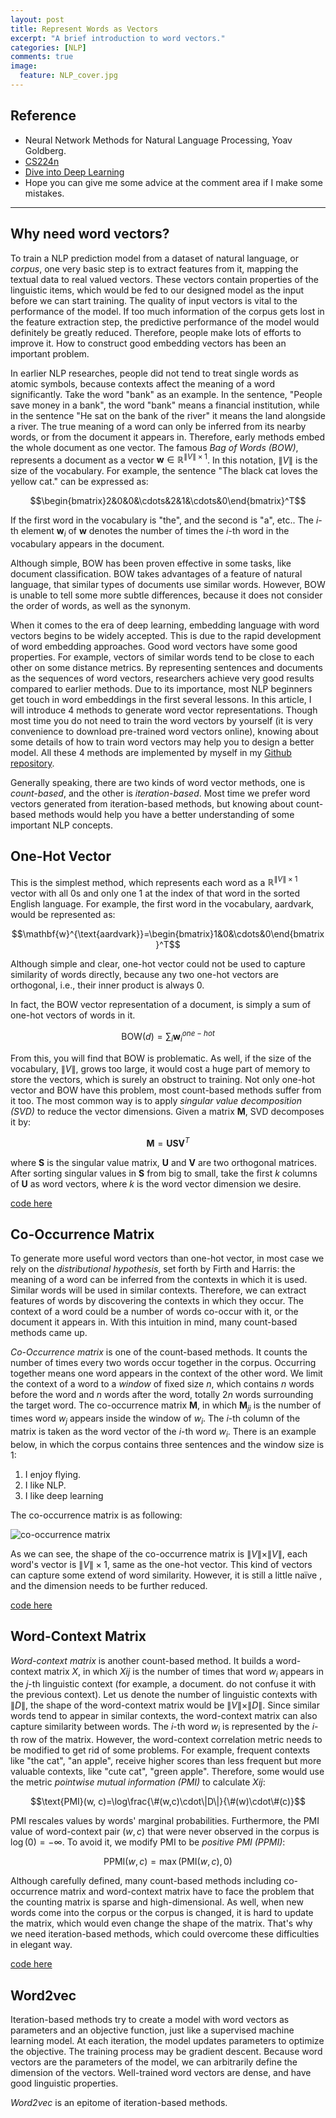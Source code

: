 ```yaml
---
layout: post
title: Represent Words as Vectors
excerpt: "A brief introduction to word vectors."
categories: [NLP]
comments: true
image:
  feature: NLP_cover.jpg
---
```


## Reference

 - Neural Network Methods for Natural Language Processing, Yoav Goldberg.
 - [CS224n](https://web.stanford.edu/class/cs224n/ )
 - [Dive into Deep Learning](<https://www.d2l.ai/>)
 - Hope you can give me some advice at the comment area if I make some mistakes.



---

## Why need word vectors?

To train a NLP prediction model from a dataset of natural language, or *corpus*, one very basic step is to extract features from it, mapping the textual data to real valued vectors. These vectors contain properties of the linguistic items, which would be fed to our designed model as the input before we can start training. The quality of input vectors is vital to the performance of the model. If too much information of the corpus gets lost in the feature extraction step, the predictive performance of the model would definitely be greatly reduced. Therefore, people make lots of efforts to improve it. How to construct good embedding vectors has been an important problem.

In earlier NLP researches, people did not tend to  treat single words as atomic symbols, because contexts affect the meaning of a word significantly. Take the word "bank" as an example. In the sentence, "People save money in a bank", the word "bank" means a financial institution, while in the sentence "He sat on the bank of the river" it means the land alongside a river. The true meaning of a word can only be inferred from its nearby words, or from the document it appears in. Therefore, early methods embed the whole document as one vector. The famous *Bag of Words (BOW)*, represents a document as a vector $\mathbf{w}\in\mathbb{R}^{\|V\|\times 1}$. In this notation, $\|V\|$ is the size of the vocabulary. For example, the sentence "The black cat loves the yellow cat." can be expressed as:

$$\begin{bmatrix}2&0&0&\cdots&2&1&\cdots&0\end{bmatrix}^T$$

If the first word in the vocabulary is "the", and the second is "a", etc.. The *i*-th element $\mathbf{w}_i$ of $\mathbf{w}$ denotes the number of times the *i*-th word in the vocabulary appears in the document.

Although simple, BOW has been proven effective in some tasks, like document classification. BOW takes advantages of a feature of natural language, that similar types of documents use similar words. However, BOW is unable to tell some more subtle differences, because it does not consider the order of words, as well as the synonym.

When it comes to the era of deep learning, embedding language with word vectors begins to be widely accepted. This is due to the rapid development of word embedding approaches. Good word vectors have some good properties. For example, vectors of similar words tend to be close to each other on some distance metrics. By representing sentences and documents as the sequences of word vectors, researchers achieve very good results compared to earlier methods. Due to its importance, most NLP beginners get touch in word embeddings in the first several lessons. In this article, I will introduce 4 methods to generate word vector representations. Though most time you do not need to train the word vectors by yourself (it is very convenience to download pre-trained word vectors online), knowing about some details of how to train word vectors may help you to design a better model. All these 4 methods are implemented by myself in my [Github repository](<https://github.com/two2er/ml-toys>).

Generally speaking, there are two kinds of word vector methods, one is *count-based*, and the other is *iteration-based*. Most time we prefer word vectors generated from iteration-based methods, but knowing about count-based methods would help you have a better understanding of some important NLP concepts.

## One-Hot Vector

This is the simplest method, which represents each word as  a $\mathbb{R}^{\|V\|\times 1}$ vector with all 0s and only one 1 at the index of that word in the sorted English language. For example, the first word in the vocabulary, aardvark, would be represented as:

$$\mathbf{w}^{\text{aardvark}}=\begin{bmatrix}1&0&\cdots&0\end{bmatrix}^T$$

Although simple and clear, one-hot vector could not be used to capture similarity of words directly, because any two one-hot vectors are orthogonal, i.e., their inner product is always 0.

In fact, the BOW vector representation of a document, is simply a sum of one-hot vectors of words in it.

$$\text{BOW}(d)=\sum_i \mathbf{w}_i^{one-hot}$$

From this, you will find that BOW is problematic. As well, if the size of the vocabulary, $\|V\|$, grows too large, it would cost a huge part of memory to store the vectors, which is surely an obstruct to training. Not only one-hot vector and BOW have this problem, most count-based methods suffer from it too. The most common way is to apply *singular value decomposition (SVD)* to reduce the vector dimensions. Given a matrix $\mathbf{M}$, SVD decomposes it by:

$$\mathbf{M}=\mathbf{USV}^T$$

where $\mathbf{S}$ is the singular value matrix, $\mathbf{U}$ and $\mathbf{V}$ are two orthogonal matrices. After sorting singular values in $\mathbf{S}$ from big to small, take the first $k$ columns of $\mathbf{U}$ as word vectors, where $k$ is the word vector dimension we desire.

[code here](<https://github.com/two2er/ml-toys/blob/master/NLP/word_vectors/one_hot.py>)

## Co-Occurrence Matrix

To generate more useful word vectors than one-hot vector, in most case we rely on the *distributional hypothesis*, set forth by Firth and Harris: the meaning of a word can be inferred from the contexts in which it is used. Similar words will be used in similar contexts. Therefore, we can extract features of words by discovering the contexts in which they occur. The context of a word could be a number of words co-occur with it, or the document it appears in. With this intuition in mind, many count-based methods came up.

*Co-Occurrence matrix* is one of the count-based methods. It counts the number of times every two words occur together in the corpus. Occurring together means one word appears in the context of the other word. We limit the context of a word to a *window* of fixed size $n$, which contains $n$ words before the word and $n$ words after the word, totally $2n$ words surrounding the target word.  The co-occurrence matrix $\mathbf{M}$, in which $\mathbf{M}_{ji}$ is the number of times word $w_j$ appears inside the window of $w_i$. The *i*-th column of the matrix is taken as the word vector of the *i*-th word $w_i$.  There is an example below, in which the corpus contains three sentences and the window size is 1:

1. I enjoy flying.
2. I like NLP.
3. I like deep learning

The co-occurrence matrix is as following:

![co-occurrence matrix](https://two2er.github.io/img/co_occurrence_matrix.jpg)

As we can see, the shape of the co-occurrence matrix is $\|V\|\times\|V\|$, each word's vector is $\|V\|\times 1$, same as the one-hot vector. This kind of vectors can capture some extend of word similarity. However, it is still a little naïve , and the dimension needs to be further reduced.

[code here](<https://github.com/two2er/ml-toys/blob/master/NLP/word_vectors/co_occurrence.py>)

## Word-Context Matrix

*Word-context matrix* is another count-based method. It builds a word-context matrix $X$, in which $X{ij}$ is the number of times that word $w_i$ appears in the *j*-th linguistic context (for example, a document. do not confuse it with the previous context). Let us denote the number of linguistic contexts with $\|D\|$, the shape of the word-context matrix would be $\|V\|\times\|D\|$. Since similar words tend to appear in similar contexts, the word-context matrix can also capture similarity between words. The *i*-th word $w_i$ is represented by the *i*-th row of the matrix. However, the word-context correlation metric needs to be modified to get rid of some problems. For example, frequent contexts like "the cat", "an apple", receive higher scores than less frequent but more valuable contexts, like "cute cat", "green apple". Therefore, some would use the metric *pointwise mutual information (PMI)* to calculate $X{ij}$:

$$\text{PMI}(w, c)=\log\frac{\#(w,c)\cdot\|D\|}{\#(w)\cdot\#(c)}$$

PMI rescales values by words' marginal probabilities. Furthermore, the PMI value of word-context pair $(w,c)$ that were never observed in the corpus is $\log(0)=-\infty$. To avoid it, we modify PMI to be *positive PMI (PPMI)*:

$$\text{PPMI}(w,c)=\max(\text{PMI}(w,c),0)$$

Although carefully defined, many count-based methods including co-occurrence matrix and word-context matrix have to face the problem that the counting matrix is sparse and high-dimensional. As well, when new words come into the corpus or the corpus is changed, it is hard to update the matrix, which would even change the shape of the matrix. That's why we need iteration-based methods, which could overcome these difficulties in elegant way.

[code here](<https://github.com/two2er/ml-toys/blob/master/NLP/word_vectors/word_context.py>)

## Word2vec

Iteration-based methods try to create a model with word vectors as parameters and an objective function, just like a supervised machine learning model. At each iteration, the model updates parameters to optimize the objective. The training process may be gradient descent. Because word vectors are the parameters of the model, we can arbitrarily define the dimension of the vectors. Well-trained word vectors are dense, and have good linguistic properties.

*Word2vec* is an epitome of iteration-based methods.



